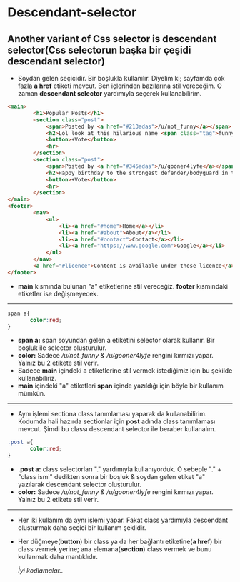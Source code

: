 # Descendant-selector
## Another variant of Css selector is descendant selector(Css selectorun başka bir çeşidi descendant selector)
- Soydan gelen seçicidir. Bir boşlukla kullanılır. Diyelim ki; sayfamda çok fazla __a href__ etiketi mevcut. Ben içlerinden bazılarına stil vereceğim. O zaman __descendant selector__ yardımıyla seçerek kullanabilirim.
```html
<main>
        <h1>Popular Posts</h1>
        <section class="post">
            <span>Posted by <a href="#213adas">/u/not_funny</a></span>
            <h2>Lol look at this hilarious name <span class="tag">funny</span></h2>
            <button>+Vote</button>
            <hr>
        </section>
        <section class="post">
            <span>Posted by <a href="#345adas">/u/gooner4lyfe</a></span>
            <h2>Happy birthday to the strongest defender/bodyguard in the Prem! <span class="tag">gunners </span></h2>
            <button>+Vote</button>
            <hr>
        </section>
</main>
<footer>
        <nav>
            <ul>
                <li><a href="#home">Home</a></li>
                <li><a href="#about">About</a></li>
                <li><a href="#contact">Contact</a></li>
                <li><a href="https://www.google.com">Google</a></li>
            </ul>
        </nav>
        <a href="#licence">Content is available under these licence</a>
</footer>
```
- __main__ kısmında bulunan "a" etiketlerine stil vereceğiz. __footer__ kısmındaki etiketler ise değişmeyecek.
---
```css
span a{
       color:red;
}
```

- __span a:__ span soyundan gelen a etiketini selector olarak kullanır. Bir boşluk ile selector oluşturulur.
- __color:__ Sadece _/u/not_funny & /u/gooner4lyfe_ rengini kırmızı yapar. Yalnız bu 2 etikete stil verir.
- Sadece __main__ içindeki a etiketlerine stil vermek istediğimiz için bu şekilde kullanabiliriz.
- __main__ içindeki "a" etiketleri __span__ içinde yazıldığı için böyle bir kullanım mümkün.
---
- Aynı işlemi sectiona class tanımlaması yaparak da kullanabilirim. Kodumda hali hazırda sectionlar için __post__ adında class tanımlaması mevcut. Şimdi bu classı descendant selector ile beraber kullanalım.
```css
.post a{
       color:red;
}
```
- __.post a:__ class selectorları "." yardımıyla kullanıyorduk. O sebeple "." + "class ismi" dedikten sonra bir boşluk & soydan gelen etiket "a" yazılarak descendant selector oluşturulur.
- __color:__ Sadece _/u/not_funny & /u/gooner4lyfe_ rengini kırmızı yapar. Yalnız bu 2 etikete stil verir.
---
- Her iki kullanım da aynı işlemi yapar. Fakat class yardımıyla descendant oluşturmak daha seçici bir kullanım şeklidir.
- Her düğmeye(__button__) bir class ya da her bağlantı etiketine(__a href__) bir class vermek yerine; ana elemana(__section__) class vermek ve bunu kullanmak daha mantıklıdır.
  
  _İyi kodlamalar.._






